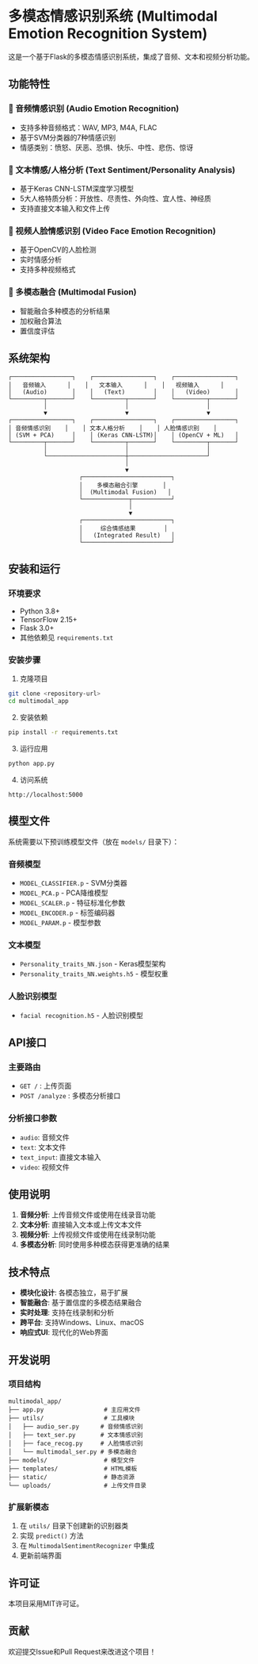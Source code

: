 
# 多模态情感识别系统 (Multimodal Emotion Recognition System)

这是一个基于Flask的多模态情感识别系统，集成了音频、文本和视频分析功能。

## 功能特性

### 🎵 音频情感识别 (Audio Emotion Recognition)
- 支持多种音频格式：WAV, MP3, M4A, FLAC
- 基于SVM分类器的7种情感识别
- 情感类别：愤怒、厌恶、恐惧、快乐、中性、悲伤、惊讶

### 📝 文本情感/人格分析 (Text Sentiment/Personality Analysis)
- 基于Keras CNN-LSTM深度学习模型
- 5大人格特质分析：开放性、尽责性、外向性、宜人性、神经质
- 支持直接文本输入和文件上传

### 🎥 视频人脸情感识别 (Video Face Emotion Recognition)
- 基于OpenCV的人脸检测
- 实时情感分析
- 支持多种视频格式

### 🔄 多模态融合 (Multimodal Fusion)
- 智能融合多种模态的分析结果
- 加权融合算法
- 置信度评估

## 系统架构

```
┌─────────────────┐    ┌─────────────────┐    ┌─────────────────┐
│   音频输入      │    │   文本输入      │    │   视频输入      │
│   (Audio)       │    │   (Text)        │    │   (Video)       │
└─────────┬───────┘    └─────────┬───────┘    └─────────┬───────┘
          │                      │                      │
          ▼                      ▼                      ▼
┌─────────────────┐    ┌─────────────────┐    ┌─────────────────┐
│ 音频情感识别    │    │ 文本人格分析    │    │ 人脸情感识别    │
│ (SVM + PCA)     │    │ (Keras CNN-LSTM)│    │ (OpenCV + ML)   │
└─────────┬───────┘    └─────────┬───────┘    └─────────┬───────┘
          │                      │                      │
          └──────────────────────┼──────────────────────┘
                                 │
                                 ▼
                    ┌─────────────────────────┐
                    │    多模态融合引擎       │
                    │  (Multimodal Fusion)   │
                    └─────────────┬───────────┘
                                  │
                                  ▼
                    ┌─────────────────────────┐
                    │     综合情感结果        │
                    │   (Integrated Result)   │
                    └─────────────────────────┘
```

## 安装和运行

### 环境要求
- Python 3.8+
- TensorFlow 2.15+
- Flask 3.0+
- 其他依赖见 `requirements.txt`

### 安装步骤
1. 克隆项目
```bash
git clone <repository-url>
cd multimodal_app
```

2. 安装依赖
```bash
pip install -r requirements.txt
```

3. 运行应用
```bash
python app.py
```

4. 访问系统
```
http://localhost:5000
```

## 模型文件

系统需要以下预训练模型文件（放在 `models/` 目录下）：

### 音频模型
- `MODEL_CLASSIFIER.p` - SVM分类器
- `MODEL_PCA.p` - PCA降维模型
- `MODEL_SCALER.p` - 特征标准化参数
- `MODEL_ENCODER.p` - 标签编码器
- `MODEL_PARAM.p` - 模型参数

### 文本模型
- `Personality_traits_NN.json` - Keras模型架构
- `Personality_traits_NN.weights.h5` - 模型权重

### 人脸识别模型
- `facial recognition.h5` - 人脸识别模型

## API接口

### 主要路由
- `GET /` : 上传页面
- `POST /analyze` : 多模态分析接口

### 分析接口参数
- `audio`: 音频文件
- `text`: 文本文件
- `text_input`: 直接文本输入
- `video`: 视频文件

## 使用说明

1. **音频分析**: 上传音频文件或使用在线录音功能
2. **文本分析**: 直接输入文本或上传文本文件
3. **视频分析**: 上传视频文件或使用在线录制功能
4. **多模态分析**: 同时使用多种模态获得更准确的结果

## 技术特点

- **模块化设计**: 各模态独立，易于扩展
- **智能融合**: 基于置信度的多模态结果融合
- **实时处理**: 支持在线录制和分析
- **跨平台**: 支持Windows、Linux、macOS
- **响应式UI**: 现代化的Web界面

## 开发说明

### 项目结构
```
multimodal_app/
├── app.py                 # 主应用文件
├── utils/                 # 工具模块
│   ├── audio_ser.py      # 音频情感识别
│   ├── text_ser.py       # 文本情感识别
│   ├── face_recog.py     # 人脸情感识别
│   └── multimodal_ser.py # 多模态融合
├── models/                # 模型文件
├── templates/             # HTML模板
├── static/                # 静态资源
└── uploads/               # 上传文件目录
```

### 扩展新模态
1. 在 `utils/` 目录下创建新的识别器类
2. 实现 `predict()` 方法
3. 在 `MultimodalSentimentRecognizer` 中集成
4. 更新前端界面

## 许可证

本项目采用MIT许可证。

## 贡献

欢迎提交Issue和Pull Request来改进这个项目！
